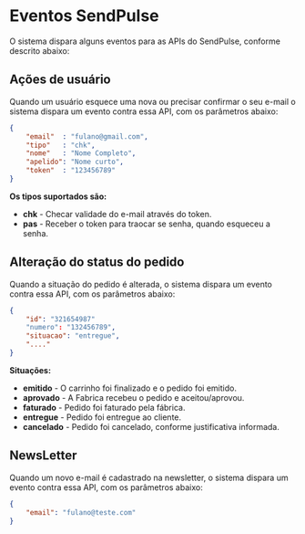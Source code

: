 # Eventos SendPulse

O sistema dispara alguns eventos para as APIs do SendPulse, conforme descrito abaixo:

## Ações de usuário

Quando um usuário esquece uma nova ou precisar confirmar o seu e-mail o sistema dispara um evento contra essa API, com os parâmetros abaixo:

```json
{
    "email"  : "fulano@gmail.com",
    "tipo"   : "chk",
    "nome"   : "Nome Completo",
    "apelido": "Nome curto",
    "token"  : "123456789"
}
```

**Os tipos suportados são:**

 - **chk** - Checar validade do e-mail através do token.
 - **pas** - Receber o token para traocar se senha, quando esqueceu a senha.

## Alteração do status do pedido

Quando a situação do pedido é alterada, o sistema dispara um evento contra essa API, com os parâmetros abaixo:

```json
{
    "id": "321654987"
    "numero": "132456789",
    "situacao": "entregue",
    "...."
}
```

**Situações:**

 - **emitido** - O carrinho foi finalizado e o pedido foi emitido.
 - **aprovado** - A Fabrica recebeu o pedido e aceitou/aprovou.
 - **faturado** - Pedido foi faturado pela fábrica.
 - **entregue** - Pedido foi entregue ao cliente.
 - **cancelado** - Pedido foi cancelado, conforme justificativa informada.


 ## NewsLetter

 Quando um novo e-mail é cadastrado na newsletter, o sistema dispara um evento contra essa API, com os parâmetros abaixo:

 ```json
 {
     "email": "fulano@teste.com"
 }
 ```